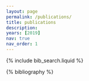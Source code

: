 ```yaml
---
layout: page
permalink: /publications/
title: publications
description: 
years: [2019]
nav: true
nav_order: 1
---
```


{% include bib_search.liquid %}

<!-- _pages/publications.md -->
<div class="publications">

<!-- {% for y in page.years %} -->
  <!-- <h2 class="year">{{y}}</h2> -->
{% bibliography %}
  <!-- {% bibliography -f papers --group_by year %} -->
<!-- {% endfor %} -->

</div>
